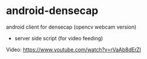 # android-densecap
android client for densecap (opencv webcam version)
+ server side script (for video feeding)  

Video: https://www.youtube.com/watch?v=rVaAb8dErZI
